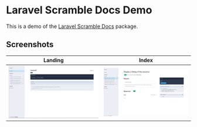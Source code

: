 # Laravel Scramble Docs Demo

This is a demo of the [Laravel Scramble Docs](https://scramble.dedoc.co/) package.

## Screenshots

| Landing  | Index |
| --- | --- |
| ![](public/screeens/home.png) | ![](public/screeens/all.png) |

